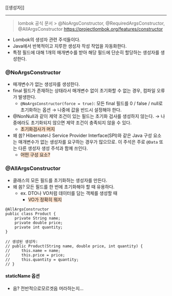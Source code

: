 [[생성자]]

----

> lombok 공식 문서 > @NoArgsConstructor, @RequiredArgsConstructor, @AllArgsConstructor
> https://projectlombok.org/features/constructor

* Lombok의 생성자 관련 주석들이다.
* Java에서 반복적이고 지루한 생성자 작성 작업을 자동화한다.
* 특정 필드에 대해 1개의 매개변수를 받아 해당 필드에 단순히 할당하는 생성자를 생성한다.

### @NoArgsConstructor
* 매개변수가 없는 생성자를 생성한다.
* final 필드가 존재하는 상태라서 매개변수 없이 초기화할 수 없는 경우, 컴파일 오류가 발생한다.
	* `@NoArgsConstructor(force = true)`: 모든 final 필드를 0 / false / null로 초기화하는 옵션 → 나중에 값을 반드시 설정해야 한다.
* @NonNull과 같이 제약 조건이 있는 필드는 초기화 검사를 생성하지 않는다. → 나중에라도 초기화되지 않으면 제약 조건이 충족되지 않을 수 있다.
	* <span style="background:rgba(240, 107, 5, 0.2)">초기화검사가 머지</span>
* 왜 씀? Hibernate나 Service Provider Interface(SPI)와 같은 Java 구성 요소는 매개변수가 없는 생성자를 요구하는 경우가 많으므로. 이 주석은 주로 `@Data` 또는 다른 생성자 생성 주석과 함께 쓰인다.
	* <span style="background:rgba(240, 107, 5, 0.2)">어떤 구성 요소?</span>

### @AllArgsConstructor
* 클래스의 모든 필드를 초기화하는 생성자를 만든다.
* 왜 씀? 모든 필드를 한 번에 초기화해야 할 때 유용하다. 
	* ex. DTO나 VO처럼 데이터를 담는 객체를 생성할 때
		* <span style="background:rgba(240, 107, 5, 0.2)">VO가 정확히 뭐지</span>
```
@AllArgsConstructor
public class Product {
    private String name;
    private double price;
    private int quantity;
}

// 생성된 생성자:
// public Product(String name, double price, int quantity) {
//     this.name = name;
//     this.price = price;
//     this.quantity = quantity;
// }
```


#### staticName 옵션
* 음? 전반적으로모르겟음 머라하는지...